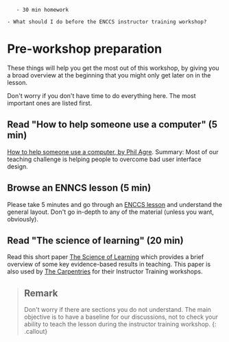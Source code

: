 
```{instructor-note}
   - 30 min homework
```   

```{questions}
- What should I do before the ENCCS instructor training workshop?
```


# Pre-workshop preparation

These things will help you get the most out of this workshop, by
giving you a broad overview at the beginning that you might only get
later on in the lesson.

Don't worry if you don't have time to do everything here.  The most
important ones are listed first.

## Read "How to help someone use a computer" (5 min)

[How to help someone use a computer, by Phil
Agre](https://www.librarian.net/stax/4965/how-to-help-someone-use-a-computer-by-phil-agre/).
Summary: Most of our teaching challenge is helping people to overcome bad user
interface design.


## Browse an ENNCS lesson (5 min)

Please take 5 minutes and go through an [ENCCS
lesson](https://enccs.se/lessons/) and understand the general
layout.  Don't go in-depth to any of the material (unless you want,
obviously). 


## Read "The science of learning" (20 min)

Read this short paper [The Science of
Learning](https://carpentries.github.io/instructor-training/files/papers/science-of-learning-2015.pdf)
which provides a brief overview of some key evidence-based results in
teaching. This paper is also used by [The
Carpentries](https://carpentries.org/) for their Instructor Training
workshops.

> ## Remark
>
> Don't worry if there are sections you do not understand. The main objective
> is to have a baseline for our discussions, not to check your ability to teach
> the lesson during the instructor training workshop.
{: .callout}
